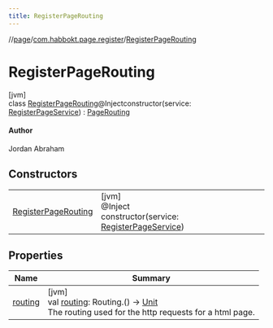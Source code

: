 ```yaml
---
title: RegisterPageRouting
---
```

//[page](../../../index.html)/[com.habbokt.page.register](../index.html)/[RegisterPageRouting](index.html)



# RegisterPageRouting



[jvm]\
class [RegisterPageRouting](index.html)@Injectconstructor(service: [RegisterPageService](../-register-page-service/index.html)) : [PageRouting](../../com.habbokt.page/-page-routing/index.html)

#### Author



Jordan Abraham



## Constructors


| | |
|---|---|
| [RegisterPageRouting](-register-page-routing.html) | [jvm]<br>@Inject<br>constructor(service: [RegisterPageService](../-register-page-service/index.html)) |


## Properties


| Name | Summary |
|---|---|
| [routing](../../com.habbokt.page/-page-routing/routing.html) | [jvm]<br>val [routing](../../com.habbokt.page/-page-routing/routing.html): Routing.() -&gt; [Unit](https://kotlinlang.org/api/latest/jvm/stdlib/kotlin/-unit/index.html)<br>The routing used for the http requests for a html page. |

